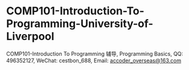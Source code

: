 # COMP101-Introduction-To-Programming-University-of-Liverpool
COMP101-Introduction To Programming 辅导, Programming Basics, QQ: 496352127, WeChat: cestbon_688, Email: accoder_overseas@163.com
